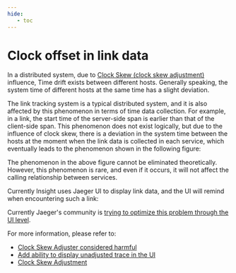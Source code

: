 ```yaml
---
hide:
   - toc
---
```


# Clock offset in link data

In a distributed system, due to [Clock Skew (clock skew adjustment)](https://en.wikipedia.org/wiki/Clock_skew) influence,
Time drift exists between different hosts. Generally speaking, the system time of different hosts at the same time has a slight deviation.

The link tracking system is a typical distributed system, and it is also affected by this phenomenon in terms of time data collection. For example, in a link, the start time of the server-side span is earlier than that of the client-side span.
This phenomenon does not exist logically, but due to the influence of clock skew, there is a deviation in the system time between the hosts at the moment when the link data is collected in each service, which eventually leads to the phenomenon shown in the following figure:



The phenomenon in the above figure cannot be eliminated theoretically. However, this phenomenon is rare, and even if it occurs, it will not affect the calling relationship between services.

Currently Insight uses Jaeger UI to display link data, and the UI will remind when encountering such a link:



Currently Jaeger's community is [trying to optimize this problem through the UI level](https://github.com/jaegertracing/jaeger-ui/issues/197).

For more information, please refer to:

- [Clock Skew Adjuster considered harmful](https://github.com/jaegertracing/jaeger/issues/1459#issuecomment-582519000)
- [Add ability to display unadjusted trace in the UI](https://github.com/jaegertracing/jaeger-ui/issues/197)
- [Clock Skew Adjustment](https://www.jaegertracing.io/docs/1.40/deployment/#clock-skew-adjustment)
